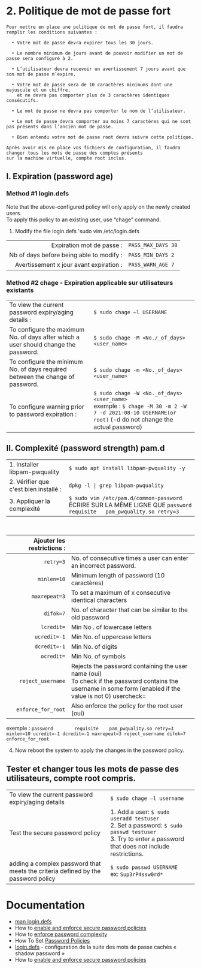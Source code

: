 # 2. Politique de mot de passe fort

```
Pour mettre en place une politique de mot de passe fort, il faudra remplir les conditions suivantes :

  • Votre mot de passe devra expirer tous les 30 jours.

  • Le nombre minimum de jours avant de pouvoir modifier un mot de passe sera configuré à 2.

  • L’utilisateur devra recevoir un avertissement 7 jours avant que son mot de passe n’expire.

  • Votre mot de passe sera de 10 caractères minimums dont une majuscule et un chiffre, 
    et ne devra pas comporter plus de 3 caractères identiques consécutifs.

  • Le mot de passe ne devra pas comporter le nom de l’utilisateur.

  • Le mot de passe devra comporter au moins 7 caractères qui ne sont pas présents dans l’ancien mot de passe.

  • Bien entendu votre mot de passe root devra suivre cette politique.

Après avoir mis en place vos fichiers de configuration, il faudra changer tous les mots de passe des comptes présents 
sur la machine virtuelle, compte root inclus.
```

## I. Expiration (password age)

### Method #1 login.defs

Note that the above-configured policy will only apply on the newly created users. <br>
To apply this policy to an existing user, use “chage” command.

1. Modify the file login.defs 'sudo vim /etc/login.defs

|                                           |                       |
| ----------------------------------------: | --------------------- |
| Expiration mot de passe :                 | `PASS_MAX_DAYS 30` 
| Nb of days before being able to modify :  | `PASS_MIN_DAYS 2`
| Avertissement x jour avant expiration :   | `PASS_WARN_AGE 7`


### Method #2 chage - Expiration applicable sur utilisateurs existants

|                                                      |                                                       |
| ---------------------------------------------------- | ----------------------------------------------------- |
| To view the current password expiry/aging details :  | `$ sudo chage –l USERNAME`
| To configure the maximum No. of days after which a user should change the password. | `$ sudo chage -M <No./_of_days> <user_name>`
| To configure the minimum No. of days required between the change of password.       | `$ sudo chage -m <No._of_days> <user_name>`
| To configure warning prior to password expiration :  | `$ sudo chage -W <No._of_days> <user_name>` <br>                                                                                                                   exemple : `$ chage -M 30 -m 2 -W 7 -d 2021-08-10 USERNAME(or root)` (-d do not change the actual password) 

## II. Complexité (password strength) pam.d

|                                        |                                                                               |
| -------------------------------------- | ----------------------------------------------------------------------------- |
| 1. Installer libpam-pwquality          | `$ sudo apt install libpam-pwquality -y`
| 2. Vérifier que c'est bien installé :  | `dpkg -l \| grep libpam-pwquality`
| 3. Appliquer la complexité             | `$ sudo vim /etc/pam.d/common-password` <br>                                                                                                                        ÉCRIRE SUR LA MÊME LIGNE QUE `password	requisite	pam_pwquality.so retry=3`

<br>

| Ajouter les restrictions : |                                                                    |
| -------------------------: | ------------------------------------------------------------------ |
| `retry=3`                  | No. of consecutive times a user can enter an incorrect password.
| `minlen=10`                | Minimum length of password (10 caractères)
| `maxrepeat=3`              | To set a maximum of x consecutive identical characters
| `difok=7`                  | No. of character that can be similar to the old password
| `lcredit=`                 | Min No . of lowercase letters
| `ucredit=-1`               | Min No. of uppercase letters
| `dcredit=-1`               | Min No. of digits
| `ocredit=`                 | Min No. of symbols
| `reject_username`          | Rejects the password containing the user name (oui) <br>                                                                                                            To check if the password contains the username in some form (enabled if the value is not 0) usercheck=
| `enforce_for_root`         | Also enforce the policy for the root user (oui)

exemple : `password        requisite	pam_pwquality.so retry=3 minlen=10 ucredit=-1 dcredit=-1 maxrepeat=3 reject_username difok=7 enforce_for_root`

4. Now reboot the system to apply the changes in the password policy.


## Tester et changer tous les mots de passe des utilisateurs, compte root compris.

|                                                   |                                                                                   |
| ------------------------------------------------- | --------------------------------------------------------------------------------- |
| To view the current password expiry/aging details | `$ sudo chage –l username`
| Test the secure password policy                   | 1. Add a user: `$ sudo useradd testuser` <br>                                                                                                                       2. Set a password: `$ sudo passwd testuser` <br>                                                                                                                     3. Try to enter a password that does not include restrictions.
| adding a complex password that meets the criteria defined by the password policy | `$ sudo passwd USERNAME` <br>                                                                                                                                         ex: `Sup3rP4ssw0rd*`

# Documentation

- [man login.defs](http://manpages.ubuntu.com/manpages/cosmic/fr/man5/login.defs.5.html#:~:text=Le%20fichier%20%2Fetc%2Flogin.,aura%20probablement%20des%20cons%C3%A9quences%20ind%C3%A9sirables "MANPAGES.UBUNTU.COM")
- How to [enable and enforce secure password policies](https://linuxhint.com/secure_password_policies_ubuntu/)
- How to [enforce password complexity](https://www.networkworld.com/article/2726217/how-to-enforce-password-complexity-on-linux.html)
- How To Set [Password Policies](https://ostechnix.com/how-to-set-password-policies-in-linux/)
- [login.defs](http://manpages.ubuntu.com/manpages/bionic/fr/man5/login.defs.5.html) - configuration de la suite des mots de passe cachés « shadow password »
- How to [enable and enforce secure password policies](https://linuxhint.com/secure_password_policies_ubuntu/)

